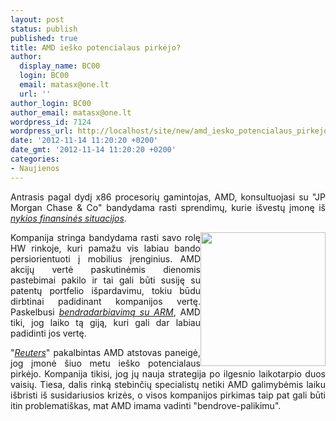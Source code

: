 ```yaml
---
layout: post
status: publish
published: true
title: AMD ieško potencialaus pirkėjo?
author:
  display_name: BC00
  login: BC00
  email: matasx@one.lt
  url: ''
author_login: BC00
author_email: matasx@one.lt
wordpress_id: 7124
wordpress_url: http://localhost/site/new/amd_iesko_potencialaus_pirkejo/
date: '2012-11-14 11:20:20 +0200'
date_gmt: '2012-11-14 11:20:20 +0200'
categories:
- Naujienos
---
```

<p style="text-align: justify;">
	Antrasis pagal dydį x86 procesorių gamintojas, AMD, konsultuojasi su &quot;JP Morgan Chase &amp; Co&quot; bandydama rasti sprendimų, kurie i&scaron;vestų įmonę i&scaron; <a href="http://www.technews.lt/naujiena/n/a/ar_gali_amd_bankrutuoti.html"><em>nykios finansinės situacijos</em></a>.</p>
<p>
	<img alt="" src="http://technews.lt/userfiles/amdbankrupt.jpg" style="width: 200px; height: 214px; float: right; text-align: justify;" /></p>
<p style="text-align: justify;">
	Kompanija stringa bandydama rasti savo rolę HW rinkoje, kuri pamažu vis labiau bando persiorientuoti į mobilius įrenginius. AMD akcijų vertė paskutinėmis dienomis pastebimai pakilo ir tai gali būti susiję su patentų portfelio i&scaron;pardavimu, tokiu būdu dirbtinai padidinant kompanijos vertę. Paskelbusi <a href="http://www.technews.lt/naujiena/n/a/amd_pasitelkia_arm_siekdama_apversti_skaiciavimu_centru_rinka.html"><em>bendradarbiavimą su ARM</em></a>, AMD tiki, jog laiko tą giją, kuri gali dar labiau padidinti jos vertę.</p>
<p style="text-align: justify;">
	&quot;<a href="http://www.reuters.com/article/2012/11/13/us-amd-jpmorgan-idUSBRE8AC14Z20121113"><em>Reuters</em></a>&quot; pakalbintas AMD atstovas paneigė, jog įmonė &scaron;iuo metu ie&scaron;ko potencialaus pirkėjo. Kompanija tikisi, jog jų nauja strategija po ilgesnio laikotarpio duos vaisių. Tiesa, dalis rinką stebinčių specialistų netiki AMD galimybėmis laiku i&scaron;bristi i&scaron; susidariusios krizės, o visos kompanijos pirkimas taip pat gali būti itin problemati&scaron;kas, mat AMD imama vadinti &quot;bendrove-palikimu&quot;.</p>
